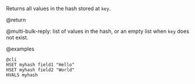 Returns all values in the hash stored at `key`.

@return

@multi-bulk-reply: list of values in the hash, or an empty list when `key` does
not exist.

@examples

    @cli
    HSET myhash field1 "Hello"
    HSET myhash field2 "World"
    HVALS myhash
